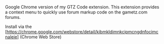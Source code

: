 Google Chrome version of my GTZ Code extension.  This extension provides a context menu to quickly use forum markup code on the gametz.com forums.

Install via the [https://chrome.google.com/webstore/detail/kibmkldimnkcipmcngdnfocimcnaleie] (Chrome Web Store)

